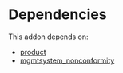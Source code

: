# Dependencies

This addon depends on:

- [product](https://github.com/bringout/oca-ocb-sale)
- [mgmtsystem_nonconformity](https://github.com/bringout/oca-technical)
